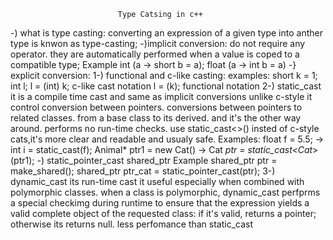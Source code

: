                             Type Catsing in c++
-) what is type casting:
    converting an expression of a given type into anther type is knwon as type-casting;
-)implicit conversion:
    do not require any operator. they are automatically performed when a value is coped to a compatible type;
    Example int (a -> short b = a); float (a -> int b = a)
-} explicit conversion:
    1-) functional and c-like casting:
    examples:
        short k = 1;
        int l;
        l = (int) k; c-like cast notation
        l = (k); functional notation
    2-) static_cast
        it is a compile time cast and same as implicit conversions unlike c-style it control conversion between pointers.
        conversions between pointers to related classes. from a base class to its derived. and it's the other way around.
        performs no run-time checks.
        use static_cast<>() insted of c-style cats,it's more clear and readable and usualy safe.
            Examples:
                float f = 5.5;   ->  int i = static_cast<int>(f);
                Animal* ptr1 = new Cat()   ->  Cat *ptr = static_cast<Cat*>(ptr1);
    -) static_pointer_cast shared_ptr
        Example
            shared_ptr<Animal> ptr = make_shared<Cat>();
            shared_ptr<Cat> ptr_cat = static_pointer_cast<Cat>(ptr);
    3-) dynamic_cast
        its run-time cast it useful especially when combined with polymorphic classes.
        when a class is polymorphic, dynamic_cast perfprms a special checkimg during runtime to ensure that the expression yields a valid complete object of the requested class: if it's valid, returns a pointer; otherwise its returns null.
        less perfomance than static_cast